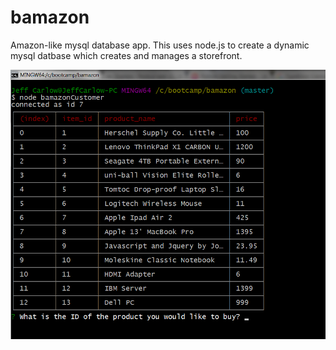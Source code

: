 # bamazon
Amazon-like mysql database app. This uses node.js to create a dynamic mysql datbase which creates and manages a storefront.

![Bamazon Customer items](images\bamazonCustomercommandscreen.png)
